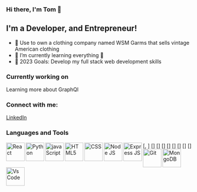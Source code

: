 ### Hi there, I'm Tom 👋

## I'm a Developer, and Entrepreneur!

- 🔭 Use to own a clothing company named WSM Garms that sells vintage American clothing
- 🌱 I’m currently learning everything 🤣
- 🥅 2023 Goals: Develop my full stack web development skills



### Currently working on 

Learning more about GraphQl

### Connect with me:

[LinkedIn][myLinkedIn]



### Languages and Tools

[<img align="left" alt="React" width="50px" src="https://img.icons8.com/color/96/000000/react-native.png" />,
<img align="left" alt="Python" width="50px" src="https://img.icons8.com/color/96/000000/python--v1.png" />] 
[<img align="left" alt="javaScript" width="50px" src="https://img.icons8.com/color/96/000000/javascript--v1.png" />]
[<img align="left" alt="HTML5" width="50px" src="https://img.icons8.com/color/96/000000/html-5--v1.png" />] 
[<img align="left" alt="CSS" width="50px" src="https://img.icons8.com/color/96/000000/css3.png" />]
[<img align="left" alt="Node JS" width="50px" src="https://img.icons8.com/color/96/000000/nodejs.png" />] 
[<img align="left" alt="Express JS" width="50px" src="https://img.icons8.com/ios/100/000000/js.png" />] 
[<img align="left" alt="Git" width="50px" src="https://img.icons8.com/color/96/000000/git.png" />] 
[<img align="left" alt="MongoDB" width="50px" src="https://img.icons8.com/color/96/000000/mongodb.png" />]
[<img align="left" alt="Vs Code" width="50px" src="https://img.icons8.com/color/96/000000/visual-studio-code-2019.png" />] 


[myLinkedIn]: https://www.linkedin.com/in/thomas-wells-8a816a1b3/

